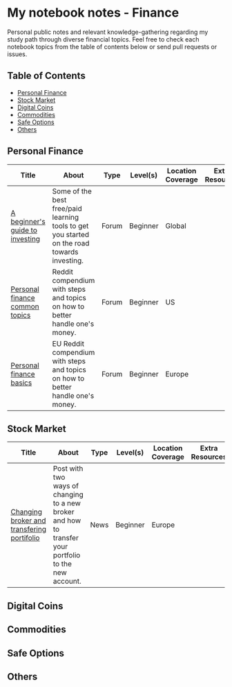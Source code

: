 # My notebook notes - Finance

Personal public notes and relevant knowledge-gathering regarding my study path through diverse financial topics. Feel free to check each notebook topics from the table of contents below or send pull requests or issues.

## Table of Contents

<!--ts-->
   * [Personal Finance](#personal-finance)
   * [Stock Market](#stock-market)
   * [Digital Coins](#digital-coins)
   * [Commodities](#commodities)
   * [Safe Options](#safe-options)
   * [Others](#others)
<!--te-->

## Personal Finance

| Title | About | Type | Level(s) | Location Coverage | Extra Resources |
|-------|-------|------|----------|-------------------|-----------------|
| [A beginner's guide to investing](https://www.reddit.com/r/RobinHood/comments/5wl1w2/a_beginners_guide_to_investing/) | Some of the best free/paid learning tools to get you started on the road towards investing. | Forum | Beginner | Global | |
| [Personal finance common topics](https://www.reddit.com/r/personalfinance/wiki/commontopics) | Reddit compendium with steps and topics on how to better handle one's money. | Forum | Beginner | US | |
| [Personal finance basics](https://www.reddit.com/r/eupersonalfinance/wiki/basics) | EU Reddit compendium with steps and topics on how to better handle one's money. | Forum | Beginner | Europe | |

## Stock Market

| Title | About | Type | Level(s) | Location Coverage | Extra Resources |
|-------|-------|------|----------|-------------------|-----------------|
| [Changing broker and transfering portifolio](https://thepoorswiss.com/change-broker-transfer-portfolio/) | Post with two ways of changing to a new broker and how to transfer your portfolio to the new account. | News | Beginner | Europe | |

## Digital Coins

## Commodities

## Safe Options

## Others
